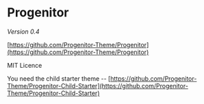 # Progenitor

*Version 0.4*

[https://github.com/Progenitor-Theme/Progenitor](https://github.com/Progenitor-Theme/Progenitor)

MIT Licence

You need the child starter theme -- [https://github.com/Progenitor-Theme/Progenitor-Child-Starter](https://github.com/Progenitor-Theme/Progenitor-Child-Starter)
